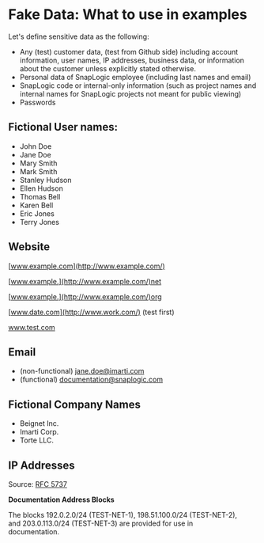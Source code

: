 # Fake Data: What to use in examples

Let's define sensitive data as the following:

* Any \(test\) customer data, \(test from Github side\) including account information, user names, IP addresses, business data, or information about the customer unless explicitly stated otherwise.
* Personal data of SnapLogic employee \(including last names and email\)
* SnapLogic code or internal-only information \(such as project names and internal names for SnapLogic projects not meant for public viewing\)
* Passwords

## Fictional User names:

* John Doe
* Jane Doe
* Mary Smith
* Mark Smith
* Stanley Hudson
* Ellen Hudson
* Thomas Bell
* Karen Bell
* Eric Jones
* Terry Jones

## Website

[www.example.com](http://www.example.com/)

[www.example.](http://www.example.com/)net

[www.example.](http://www.example.com/)org

[www.date.com](http://www.work.com/) \(test first\)

www.test.com

## Email

* \(non-functional\) jane.doe@imarti.com
* \(functional\) [documentation@snaplogic.com](mailto:documentation@snaplogic.com)

## Fictional Company Names

* Beignet Inc.
* Imarti Corp.
* Torte LLC.

## IP Addresses

Source: [RFC 5737](https://tools.ietf.org/html/rfc5737)

**Documentation Address Blocks**

The blocks 192.0.2.0/24 \(TEST-NET-1\), 198.51.100.0/24 \(TEST-NET-2\),  
and 203.0.113.0/24 \(TEST-NET-3\) are provided for use in  
documentation.

